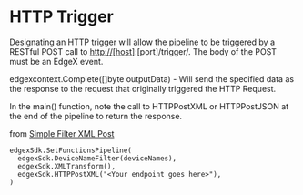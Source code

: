 # HTTP Trigger

Designating an HTTP trigger will allow the pipeline to be triggered by a
RESTful POST call to <http://[host]>:\[port\]/trigger/. The body of
the POST must be an EdgeX event.

edgexcontext.Complete(\[\]byte outputData) - Will send the specified
data as the response to the request that originally triggered the HTTP
Request.

In the main() function, note the call to HTTPPostXML or HTTPPostJSON at
the end of the pipeline to return the response.

from [Simple Filter XML
Post](https://github.com/edgexfoundry/app-functions-sdk-go/tree/master/examples/simple-filter-xml-post)

``` golang
edgexSdk.SetFunctionsPipeline(
  edgexSdk.DeviceNameFilter(deviceNames),
  edgexSdk.XMLTransform(),
  edgexSdk.HTTPPostXML("<Your endpoint goes here>"),
)
```
